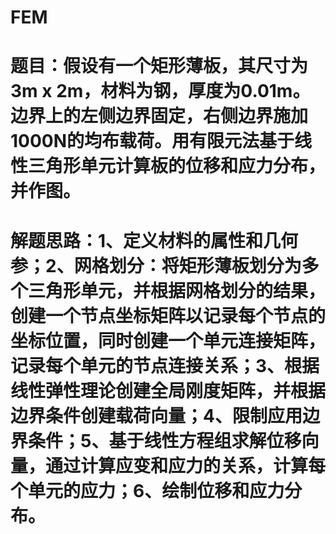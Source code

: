 # FEM
# 题目：假设有一个矩形薄板，其尺寸为3m x 2m，材料为钢，厚度为0.01m。边界上的左侧边界固定，右侧边界施加1000N的均布载荷。用有限元法基于线性三角形单元计算板的位移和应力分布，并作图。
# 解题思路：1、定义材料的属性和几何参；2、网格划分：将矩形薄板划分为多个三角形单元，并根据网格划分的结果，创建一个节点坐标矩阵以记录每个节点的坐标位置，同时创建一个单元连接矩阵，记录每个单元的节点连接关系；3、根据线性弹性理论创建全局刚度矩阵，并根据边界条件创建载荷向量；4、限制应用边界条件；5、基于线性方程组求解位移向量，通过计算应变和应力的关系，计算每个单元的应力；6、绘制位移和应力分布。
